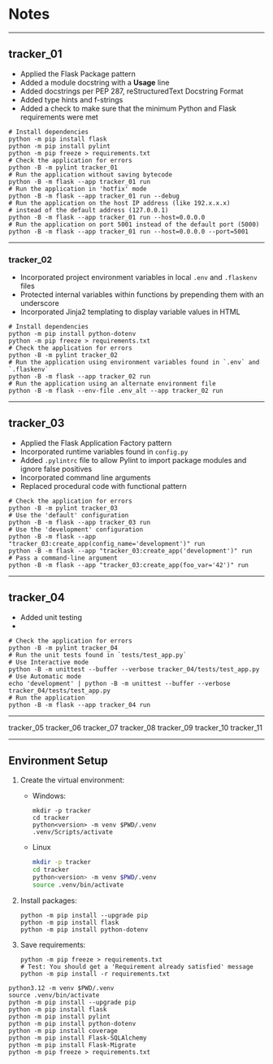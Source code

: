 # Notes

-----

## tracker_01

- Applied the Flask Package pattern
- Added a module docstring with a **Usage** line
- Added docstrings per PEP 287, reStructuredText Docstring Format
- Added type hints and f-strings
- Added a check to make sure that the minimum Python and Flask requirements were met

```shell
# Install dependencies
python -m pip install flask
python -m pip install pylint
python -m pip freeze > requirements.txt
# Check the application for errors
python -B -m pylint tracker_01
# Run the application without saving bytecode
python -B -m flask --app tracker_01 run
# Run the application in 'hotfix' mode
python -B -m flask --app tracker_01 run --debug
# Run the application on the host IP address (like 192.x.x.x)
# instead of the default address (127.0.0.1)
python -B -m flask --app tracker_01 run --host=0.0.0.0
# Run the application on port 5001 instead of the default port (5000)
python -B -m flask --app tracker_01 run --host=0.0.0.0 --port=5001
```

-----

### tracker_02

- Incorporated project environment variables in local `.env` and `.flaskenv` files
- Protected internal variables within functions by prepending them with an underscore
- Incorporated Jinja2 templating to display variable values in HTML

```shell
# Install dependencies
python -m pip install python-dotenv
python -m pip freeze > requirements.txt
# Check the application for errors
python -B -m pylint tracker_02
# Run the application using environment variables found in `.env` and `.flaskenv`
python -B -m flask --app tracker_02 run
# Run the application using an alternate environment file
python -B -m flask --env-file .env_alt --app tracker_02 run
```

-----

## tracker_03

- Applied the Flask Application Factory pattern
- Incorporated runtime variables found in `config.py`
- Added `.pylintrc` file to allow Pylint to import package modules and ignore false positives
- Incorporated command line arguments
- Replaced procedural code with functional pattern

```shell
# Check the application for errors
python -B -m pylint tracker_03
# Use the 'default' configuration
python -B -m flask --app tracker_03 run
# Use the 'development' configuration
python -B -m flask --app "tracker_03:create_app(config_name='development')" run
python -B -m flask --app "tracker_03:create_app('development')" run
# Pass a command-line argument
python -B -m flask --app "tracker_03:create_app(foo_var='42')" run
```

-----

## tracker_04

- Added unit testing
- 

```shell
# Check the application for errors
python -B -m pylint tracker_04
# Run the unit tests found in `tests/test_app.py`
# Use Interactive mode
python -B -m unittest --buffer --verbose tracker_04/tests/test_app.py
# Use Automatic mode
echo 'development' | python -B -m unittest --buffer --verbose tracker_04/tests/test_app.py
# Run the application
python -B -m flask --app tracker_04 run
```

-----

tracker_05
tracker_06
tracker_07
tracker_08
tracker_09
tracker_10
tracker_11

-----

## Environment Setup

1. Create the virtual environment:

   - Windows:

       ```pwsh
       mkdir -p tracker
       cd tracker
       python<version> -m venv $PWD/.venv
       .venv/Scripts/activate
       ```

   - Linux

       ```bash
       mkdir -p tracker
       cd tracker
       python<version> -m venv $PWD/.venv
       source .venv/bin/activate
       ```

2. Install packages:

    ```shell
    python -m pip install --upgrade pip
    python -m pip install flask
    python -m pip install python-dotenv
    ```

3. Save requirements:

    ```shell
    python -m pip freeze > requirements.txt
    # Test: You should get a 'Requirement already satisfied' message
    python -m pip install -r requirements.txt
    ```

```shell
python3.12 -m venv $PWD/.venv
source .venv/bin/activate
python -m pip install --upgrade pip
python -m pip install flask
python -m pip install pylint
python -m pip install python-dotenv
python -m pip install coverage
python -m pip install Flask-SQLAlchemy
python -m pip install Flask-Migrate
python -m pip freeze > requirements.txt
```
